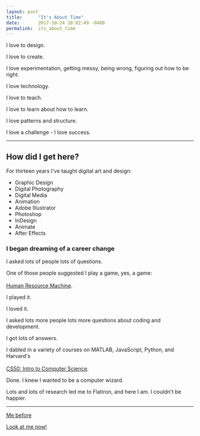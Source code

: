 ```yaml
---
layout: post
title:      "It's About Time"
date:       2017-10-24 10:02:49 -0400
permalink:  its_about_time
---
```


<p>I love to design.</p>
<p>I love to create.</p>
<p>I love experimentation, getting messy, being wrong, figuring out how to be right.</p>
<p>I love technology. </p>
<p>I love to teach.</p>
<p>I love to learn about how to learn.</p>
<p>I love patterns and structure.</p>
<p>I love a challenge - I love success.</p>

--- 
## **How did I get here?**
For thirteen years I've taught digital art and design:
* Graphic Design
* Digital Photography
* Digital Media
* Animation
* Adobe Illustrator
* Photoshop
* InDesign
* Animate
* After Effects

### **I began dreaming of a career change**

I asked lots of people lots of questions.

One of those people suggested I play a game, yes, a game: <br></br>
[Human Resource Machine](https://tomorrowcorporation.com/humanresourcemachine).

I played it.

I loved it.

I asked lots more people lots more questions about coding and development.

I got lots of answers.

I dabled in a variety of courses on MATLAB, JavaScript, Python, and Harvard's <br></br>
[CS50: Intro to Computer Science](http://online-learning.harvard.edu/course/cs50-introduction-computer-science).

Done. I knew I wanted to be a computer wizard.

Lots and lots of research led me to Flatiron, and here I am. I couldn't be happier.

---
[Me before](http://www.dumpaday.com/wp-content/uploads/2014/03/funny-dogs-sleeping-anywhere-28.jpg)

[Look at me now!](https://i.pinimg.com/736x/60/34/6a/60346aad1a0e22af3e97ac9dd3118add--happy-puppy-happy-dogs.jpg)





